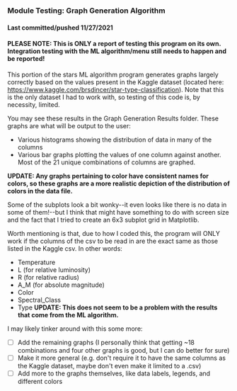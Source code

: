 ### Module Testing: Graph Generation Algorithm
#### Last committed/pushed 11/27/2021
#### PLEASE NOTE: This is ONLY a report of testing this program on its own. Integration testing with the ML algorithm/menu still needs to happen and be reported!

This portion of the stars ML algorithm program generates graphs largely correctly based on the values present in the Kaggle dataset (located here: https://www.kaggle.com/brsdincer/star-type-classification). Note that this is the only dataset I had to work with, so testing of this code is, by necessity, limited.

You may see these results in the Graph Generation Results folder. These graphs are what will be output to the user:
- Various histograms showing the distribution of data in many of the columns
- Various bar graphs plotting the values of one column against another. Most of the 21 unique combinations of columns are graphed.

**UPDATE: Any graphs pertaining to color have consistent names for colors, so these graphs are a more realistic depiction of the distribution of colors in the data file.**

Some of the subplots look a bit wonky--it even looks like there is no data in some of them!--but I think that might have something to do with screen size and the fact that I tried to create an 6x3 subplot grid in Matplotlib.

Worth mentioning is that, due to how I coded this, the program will ONLY work if the columns of the csv to be read in are the exact same as those listed in the Kaggle csv. In other words:
- Temperature
- L (for relative luminosity)
- R (for relative radius)
- A_M (for absolute magnitude)
- Color
- Spectral_Class
- Type
**UPDATE: This does not seem to be a problem with the results that come from the ML algorithm.**

I may likely tinker around with this some more:
- [ ] Add the remaining graphs (I personally think that getting ~18 combinations and four other graphs is good, but I can do better for sure)
- [ ] Make it more general (e.g. don't require it to have the same columns as the Kaggle dataset, maybe don't even make it limited to a .csv)
- [ ] Add more to the graphs themselves, like data labels, legends, and different colors
